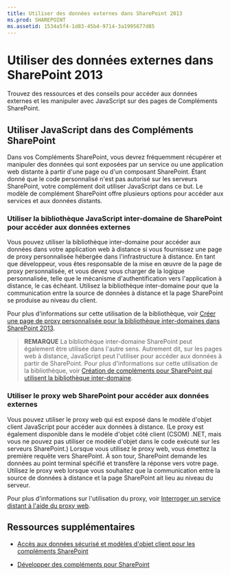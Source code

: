 ```yaml
---
title: Utiliser des données externes dans SharePoint 2013
ms.prod: SHAREPOINT
ms.assetid: 1534a5f4-1d83-45b4-9714-3a1995677d85
---
```



# Utiliser des données externes dans SharePoint 2013
Trouvez des ressources et des conseils pour accéder aux données externes et les manipuler avec JavaScript sur des pages de Compléments SharePoint.
## Utiliser JavaScript dans des Compléments SharePoint
<a name="SP15Workdata_Working"> </a>

Dans vos Compléments SharePoint, vous devrez fréquemment récupérer et manipuler des données qui sont exposées par un service ou une application web distante à partir d'une page ou d'un composant SharePoint. Étant donné que le code personnalisé n'est pas autorisé sur les serveurs SharePoint, votre complément doit utiliser JavaScript dans ce but. Le modèle de complément SharePoint offre plusieurs options pour accéder aux services et aux données distants.




### Utiliser la bibliothèque JavaScript inter-domaine de SharePoint pour accéder aux données externes

Vous pouvez utiliser la bibliothèque inter-domaine pour accéder aux données dans votre application web à distance si vous fournissez une page de proxy personnalisée hébergée dans l'infrastructure à distance. En tant que développeur, vous êtes responsable de la mise en œuvre de la page de proxy personnalisée, et vous devez vous charger de la logique personnalisée, telle que le mécanisme d'authentification vers l'application à distance, le cas échéant. Utilisez la bibliothèque inter-domaine pour que la communication entre la source de données à distance et la page SharePoint se produise au niveau du client.



Pour plus d'informations sur cette utilisation de la bibliothèque, voir  [Créer une page de proxy personnalisée pour la bibliothèque inter-domaines dans SharePoint 2013](create-a-custom-proxy-page-for-the-cross-domain-library-in-sharepoint-2013.md).




> **REMARQUE**
> La bibliothèque inter-domaine SharePoint peut également être utilisée dans l'autre sens. Autrement dit, sur les pages web à distance, JavaScript peut l'utiliser pour accéder aux données à partir de SharePoint. Pour plus d'informations sur cette utilisation de la bibliothèque, voir  [Création de compléments pour SharePoint qui utilisent la bibliothèque inter-domaine](creating-sharepoint-add-ins-that-use-the-cross-domain-library.md). 





### Utiliser le proxy web SharePoint pour accéder aux données externes

Vous pouvez utiliser le proxy web qui est exposé dans le modèle d'objet client JavaScript pour accéder aux données à distance. (Le proxy est également disponible dans le modèle d'objet côté client (CSOM) .NET, mais vous ne pouvez pas utiliser ce modèle d'objet dans le code exécuté sur les serveurs SharePoint.) Lorsque vous utilisez le proxy web, vous émettez la première requête vers SharePoint. À son tour, SharePoint demande les données au point terminal spécifié et transfère la réponse vers votre page. Utilisez le proxy web lorsque vous souhaitez que la communication entre la source de données à distance et la page SharePoint ait lieu au niveau du serveur.



Pour plus d'informations sur l'utilisation du proxy, voir  [Interroger un service distant à l'aide du proxy web](query-a-remote-service-using-the-web-proxy-in-sharepoint-2013.md).




## Ressources supplémentaires
<a name="SP15Workdata_AddRes"> </a>


-  [Accès aux données sécurisé et modèles d'objet client pour les compléments SharePoint](secure-data-access-and-client-object-models-for-sharepoint-add-ins.md)


-  [Développer des compléments pour SharePoint](develop-sharepoint-add-ins.md)



